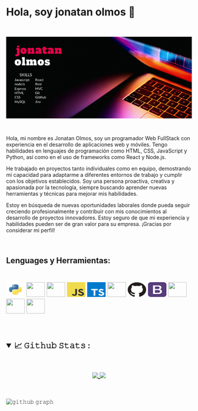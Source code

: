 <h1>Hola, soy jonatan olmos 👋</h1> 




</summary>
<br>

<p align="center">

  <a href="https://github.com/Jonatan-olmos">
    <img align="center" src="https://github.com/Jonatan-olmos/Jonatan-olmos/blob/master/image/Untitled%20design%20set-820x360-px.png"/>
  </a>
  
  </p>
  <br>
<p>
 Hola, mi nombre es Jonatan Olmos, soy un programador Web FullStack con experiencia en el desarrollo de aplicaciones web y móviles. Tengo habilidades en lenguajes de programación como HTML, CSS, JavaScript y Python, así como en el uso de frameworks como React y Node.js.

He trabajado en proyectos tanto individuales como en equipo, demostrando mi capacidad para adaptarme a diferentes entornos de trabajo y cumplir con los objetivos establecidos. Soy una persona proactiva, creativa y apasionada por la tecnología, siempre buscando aprender nuevas herramientas y técnicas para mejorar mis habilidades.

Estoy en búsqueda de nuevas oportunidades laborales donde pueda seguir creciendo profesionalmente y contribuir con mis conocimientos al desarrollo de proyectos innovadores. Estoy seguro de que mi experiencia y habilidades pueden ser de gran valor para su empresa. ¡Gracias por considerar mi perfil!
</p>
<br>
<h2> Lenguages y Herramientas:
<br/>
<br/>
 
<code><img height="40" width="50" src="https://raw.githubusercontent.com/github/explore/80688e429a7d4ef2fca1e82350fe8e3517d3494d/topics/python/python.png"></code>
<code><img height="40" width="50" src="https://miro.medium.com/max/1400/1*UBZYjKJigowCJOK4SaHicw.jpeg"></code>
<code><img height="40" width="50" src="https://cdn.iconscout.com/icon/free/png-256/css-131-722685.png"></code>
<code><img height="40" width="50" src="https://raw.githubusercontent.com/github/explore/80688e429a7d4ef2fca1e82350fe8e3517d3494d/topics/javascript/javascript.png"></code>
<code><img height="40" width="50" src="https://raw.githubusercontent.com/github/explore/80688e429a7d4ef2fca1e82350fe8e3517d3494d/topics/typescript/typescript.png"></code>
<code><img height="40" width="50" src="https://upload.wikimedia.org/wikipedia/commons/thumb/3/3f/Git_icon.svg/1024px-Git_icon.svg.png"></code>
<code><img height="40" width="50" src="https://raw.githubusercontent.com/github/explore/80688e429a7d4ef2fca1e82350fe8e3517d3494d/topics/github-api/github-api.png"></code>
<code><img height="40" width="50" src="https://raw.githubusercontent.com/github/explore/80688e429a7d4ef2fca1e82350fe8e3517d3494d/topics/bootstrap/bootstrap.png"></code>
<code><img height="40" width="50" src="https://github.com/Jonatan-olmos/Jonatan-olmos/assets/27811128/dc7cf8d7-eb74-4379-9ce2-a86048856c8a"></code>
<code><img height="40" width="50" src="https://github.com/Jonatan-olmos/Jonatan-olmos/assets/27811128/beebdeda-e523-4faa-a6b7-ccca4f1fecbc"></code>
<code><img height="40" width="50" src="https://github.com/Jonatan-olmos/Jonatan-olmos/assets/27811128/3c63fe66-4f92-4180-bc12-66f9b6ea3e23"></code>





<!-- 
 <code><img height="40" width="40" src="https://raw.githubusercontent.com/github/explore/80688e429a7d4ef2fca1e82350fe8e3517d3494d/topics/android/android.png"></code>
<code><img height="40" width="40" src="https://raw.githubusercontent.com/github/explore/80688e429a7d4ef2fca1e82350fe8e3517d3494d/topics/kotlin/kotlin.png"></code>
<code><img height="40" width="40" src="https://images.vexels.com/media/users/3/166401/isolated/preview/b82aa7ac3f736dd78570dd3fa3fa9e24-java-programming-language-icon-by-vexels.png"></code>
<code><img height="40" width="40" src="https://www.naveedashfaq.me/img/c++.png"></code>
<code><img height="40" width="40" src="https://cdn.iconscout.com/icon/free/png-512/c-programming-569564.png"></code>
<code><img height="40" width="40" src="https://raw.githubusercontent.com/github/explore/80688e429a7d4ef2fca1e82350fe8e3517d3494d/topics/ubuntu/ubuntu.png"></code>
<code><img height="40" width="40" src="https://raw.githubusercontent.com/github/explore/80688e429a7d4ef2fca1e82350fe8e3517d3494d/topics/angular/angular.png"></code>
<code><img height="40" width="40" src="https://encrypted-tbn0.gstatic.com/images?q=tbn:ANd9GcRT1PKsfJXnxOqnTRiIZ8VcdJDYBXD-qZnnpw&usqp=CAU"></code>
<code><img height="40" width="40" src="https://cdn.iconscout.com/icon/free/png-512/mongodb-3-1175138.png"></code>
<code><img height="40" width="40" src="https://raw.githubusercontent.com/github/explore/80688e429a7d4ef2fca1e82350fe8e3517d3494d/topics/atom/atom.png"></code>
<code><img height="40" width="40" src="https://raw.githubusercontent.com/github/explore/80688e429a7d4ef2fca1e82350fe8e3517d3494d/topics/jupyter-notebook/jupyter-notebook.png"></code>
 <code><img height="40" width="40" src="https://raw.githubusercontent.com/github/explore/80688e429a7d4ef2fca1e82350fe8e3517d3494d/topics/firebase/firebase.png"></code>
 
 -->

</h2>
<br/>



  
 <h2> <details open="">
<summary>
  <g-emoji class="g-emoji" alias="chart_with_upwards_trend" fallback-src="https://github.githubassets.com/images/icons/emoji/unicode/1f4c8.png">📈</g-emoji>
  <strong>𝙶𝚒𝚝𝚑𝚞𝚋 𝚂𝚝𝚊𝚝𝚜 : </strong>
</summary>
<br>
 

<p align="center">
  <a href="https://github.com/Jonatan-olmos">
    <img align="center" src="https://github-readme-stats.vercel.app/api?username=Jonatan-olmos&show_icons=true&hide_border=true&title_color=94b4a4&amp&icon_color=FFFFFF&amp&text_color=FFFFFF&amp&bg_color=000000&count_private=true&include_all_commits=true"/>
  </a>
  <a href="https://github.com/Jonatan-olmos">
    <img align="center" height="195px" src="https://github-readme-stats.vercel.app/api/top-langs/?username=Jonatan-olmos&text_color=FFFFFF&bg_color=000000&title_color=94b4a4&langs_count=15&layout=compact&hide_border=true" />
  </a>
</p>
</details></h2>
<br>

![𝚐𝚒𝚝𝚑𝚞𝚋 𝚐𝚛𝚊𝚙𝚑](https://github-readme-activity-graph.vercel.app/graph?username=Jonatan-olmos&theme=react-dark&hide_border=true&area=true)
 
 
 </h2>
 

